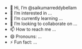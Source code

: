 - 👋 Hi, I’m @saikumarreddybellam
- 👀 I’m interested in ...
- 🌱 I’m currently learning ...
- 💞️ I’m looking to collaborate on ...
- 📫 How to reach me ...
- 😄 Pronouns: ...
- ⚡ Fun fact: ...

<!---
saikumarreddybellam/saikumarreddybellam is a ✨ special ✨ repository because its `README.md` (this file) appears on your GitHub profile.
You can click the Preview link to take a look at your changes.
--->
